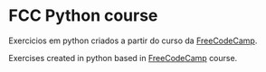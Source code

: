# FCC Python course 

Exercicios em python criados a partir do curso da [FreeCodeCamp](HTTPS://freecodecamp.org).

Exercises created in python based in [FreeCodeCamp](https://freecodecamp.org) course.

